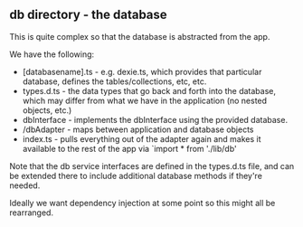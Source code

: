 ## db directory - the database

This is quite complex so that the database is abstracted from the app. 

We have the following:

- [databasename].ts - e.g. dexie.ts, which provides that particular database, defines the tables/collections, etc, etc. 
- types.d.ts - the data types that go back and forth into the database, which may differ from what we have in the application (no nested objects, etc.)
- dbInterface - implements the dbInterface using the provided database. 
- /dbAdapter - maps between application and database objects
- index.ts - pulls everything out of the adapter again and makes it available to the rest of the app via `import * from './lib/db'

Note that the db service interfaces are defined in the types.d.ts file, and can be extended there to include additional database methods if they're needed.

Ideally we want dependency injection at some point so this might all be rearranged.
